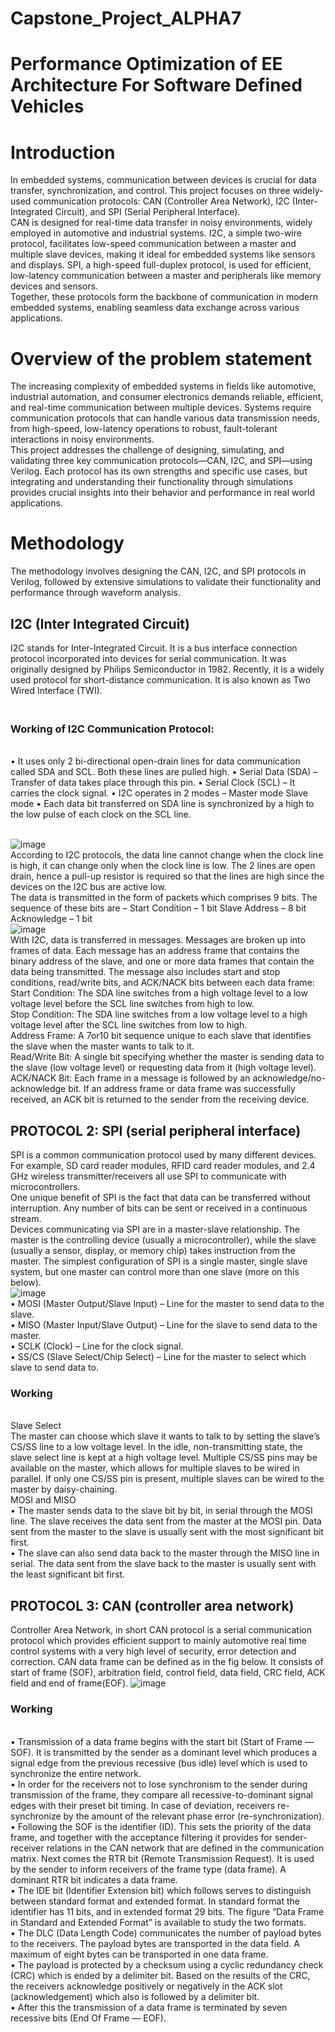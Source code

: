 # Capstone_Project_ALPHA7

# Performance Optimization of EE Architecture For Software Defined Vehicles

# Introduction
In embedded systems, communication between devices is crucial for data transfer, synchronization, and control. This project focuses on three widely-used communication protocols: CAN (Controller Area Network), I2C (Inter-Integrated Circuit), and SPI (Serial Peripheral Interface).
 <br> CAN is designed for real-time data transfer in noisy environments, widely employed in automotive and industrial systems. I2C, a simple two-wire protocol, facilitates low-speed communication between a master and multiple slave devices, making it ideal for embedded systems like sensors and displays. SPI, a high-speed full-duplex protocol, is used for efficient, low-latency communication between a master and peripherals like memory devices and sensors. 
                         <br> Together, these protocols form the backbone of communication in modern embedded systems, enabling seamless data exchange across various applications.


# Overview of the problem statement
  The increasing complexity of embedded systems in fields like automotive, industrial automation, and consumer electronics demands reliable, efficient, and real-time communication between multiple devices. Systems require communication protocols that can handle various data transmission needs, from high-speed, low-latency operations to robust, fault-tolerant interactions in noisy environments.
   <br> This project addresses the challenge of designing, simulating, and validating three key communication protocols—CAN, I2C, and SPI—using Verilog. Each protocol has its own strengths and specific use cases, but integrating and understanding their functionality through simulations provides crucial insights into their behavior and performance in real world applications.

                        

# Methodology
The methodology involves designing the CAN, I2C, and SPI protocols in Verilog, followed by extensive simulations to validate their functionality and performance through waveform analysis.
                 

## I2C (Inter Integrated Circuit)
I2C stands for Inter-Integrated Circuit. It is a bus interface connection protocol incorporated into devices for serial communication. It was originally designed by Philips Semiconductor in 1982. Recently, it is a widely used protocol for short-distance communication. It is also known as Two Wired Interface (TWI).
### <br>Working of I2C Communication Protocol:
<br> •	It uses only 2 bi-directional open-drain lines for data communication called SDA and SCL. Both these lines are pulled high.
•	Serial Data (SDA) – Transfer of data takes place through this pin.
•	Serial Clock (SCL) – It carries the clock signal.
•	I2C operates in 2 modes –
                    Master mode
                    Slave mode
•	Each data bit transferred on SDA line is synchronized by a high to the low pulse of each clock on the SCL line.

<br> ![image](https://github.com/user-attachments/assets/17045c9e-fd99-44d8-8631-e049f5d2f161)
<br>According to I2C protocols, the data line cannot change when the clock line is high, it can change only when the clock line is low. The 2 lines are open drain, hence a pull-up resistor is required so that the lines are high since the devices on the I2C bus are active low. <br> The data is transmitted in the form of packets which comprises 9 bits. The sequence of these bits are  –
                                                        Start Condition – 1 bit
                                                        Slave Address – 8 bit
                                                         Acknowledge – 1 bit
          <br> ![image](https://github.com/user-attachments/assets/f8fe90ad-27fc-498f-a6b8-1a8f69e459f2)
          <br> With I2C, data is transferred in messages. Messages are broken up into frames of data. Each message has an address frame that contains the binary address of the slave, and one or more data frames that contain the data being transmitted. The message also includes start and stop conditions, read/write bits, and ACK/NACK bits between each data frame:
 <br> Start Condition: The SDA line switches from a high voltage level to a low voltage level    before the SCL line switches from high to low.
<br> Stop Condition: The SDA line switches from a low voltage level to a high voltage level after the SCL line switches from low to high.
<br> Address Frame: A 7or10 bit sequence unique to each slave that identifies the slave when the master wants to talk to it.
<br> Read/Write Bit: A single bit specifying whether the master is sending data to the slave (low voltage level) or requesting data from it (high voltage level).
<br> ACK/NACK Bit: Each frame in a message is followed by an acknowledge/no-acknowledge bit. If an address frame or data frame was successfully received, an ACK bit is returned to the sender from the receiving device.

## PROTOCOL 2:  SPI (serial peripheral interface)
SPI is a common communication protocol used by many different devices. For example, SD card reader modules, RFID card reader modules, and 2.4 GHz wireless transmitter/receivers all use SPI to communicate with microcontrollers.
                <br> One unique benefit of SPI is the fact that data can be transferred without interruption. Any number of bits can be sent or received in a continuous stream. 
                    <br> Devices communicating via SPI are in a master-slave relationship. The master is the controlling device (usually a microcontroller), while the slave (usually a sensor, display, or memory chip) takes instruction from the master. The simplest configuration of SPI is a single master, single slave system, but one master can control more than one slave (more on this below). 
        <br> ![image](https://github.com/user-attachments/assets/a160f6c4-97f3-46ec-a83d-560bac344278)
        <br> •	MOSI (Master Output/Slave Input) – Line for the master to send data to the slave.
   <br> •	MISO (Master Input/Slave Output) – Line for the slave to send data to the master.
   <br> •	SCLK (Clock) – Line for the clock signal.
   <br> •	SS/CS (Slave Select/Chip Select) – Line for the master to select which slave to send data to.
   ### Working
   <br> Slave Select
             <br> The master can choose which slave it wants to talk to by setting the slave’s CS/SS line to a low voltage level. In the idle, non-transmitting state, the slave select line is kept at a high voltage level. Multiple CS/SS pins may be available on the master, which allows for multiple slaves to be wired in parallel. If only one CS/SS pin is present, multiple slaves can be wired to the master by daisy-chaining.
             <br> MOSI and MISO
<br> •	The master sends data to the slave bit by bit, in serial through the MOSI line. The slave receives the data sent from the master at the MOSI pin. Data sent from the master to the slave is usually sent with the most significant bit first.
<br> •	The slave can also send data back to the master through the MISO line in serial. The data sent from the slave back to the master is usually sent with the least significant bit first.


## PROTOCOL 3: CAN (controller area network)
Controller Area Network, in short CAN protocol is a serial communication protocol which provides efficient support to mainly automotive real time control systems with a very high level of security, error detection and correction. CAN data frame can be defined as in the fig below. It consists of start of frame (SOF), arbitration field, control field, data field, CRC field, ACK field and end of frame(EOF).
![image](https://github.com/user-attachments/assets/1f8e6abc-947f-4e16-99ca-238565b05f8a)
### Working
<br> •	Transmission of a data frame begins with the start bit (Start of Frame — SOF). It is transmitted by the sender as a dominant level which produces a signal edge from the previous recessive (bus idle) level which is used to synchronize the entire network.
<br> •	 In order for the receivers not to lose synchronism to the sender during transmission of the frame, they compare all recessive-to-dominant signal edges with their preset bit timing. In case of deviation, receivers re-synchronize by the amount of the relevant phase error (re-synchronization).
<br> •	Following the SOF is the identifier (ID). This sets the priority of the data frame, and together with the acceptance filtering it provides for sender-receiver relations in the CAN network that are defined in the communication matrix. Next comes the RTR bit (Remote Transmission Request). It is used by the sender to inform receivers of the frame type (data frame). A dominant RTR bit indicates a data frame.
<br> •	The IDE bit (Identifier Extension bit) which follows serves to distinguish between standard format and extended format. In standard format the identifier has 11 bits, and in extended format 29 bits. The figure “Data Frame in Standard and Extended Format” is available to study the two formats.
<br> •	The DLC (Data Length Code) communicates the number of payload bytes to the receivers. The payload bytes are transported in the data field. A maximum of eight bytes can be transported in one data frame.
<br> •	The payload is protected by a checksum using a cyclic redundancy check (CRC) which is ended by a delimiter bit. Based on the results of the CRC, the receivers acknowledge positively or negatively in the ACK slot (acknowledgement) which also is followed by a delimiter bit.
<br> •	After this the transmission of a data frame is terminated by seven recessive bits (End Of Frame — EOF).







          


                                                        







